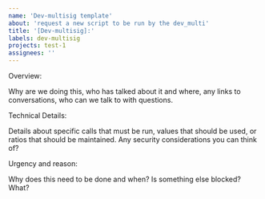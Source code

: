 ```yaml
---
name: 'Dev-multisig template'
about: 'request a new script to be run by the dev_multi'
title: '[Dev-multisig]:'
labels: dev-multisig
projects: test-1
assignees: ''
---
```


Overview:

Why are we doing this, who has talked about it and where, any links to conversations, who can we talk to with questions.

Technical Details:

Details about specific calls that must be run, values that should be used, or ratios that should be maintained.  Any security considerations you can think of?

Urgency and reason:

 Why does this need to be done and when?  Is something else blocked?  What?